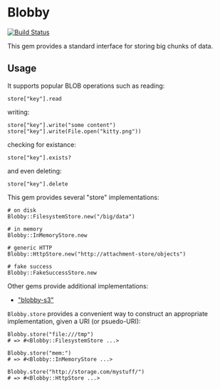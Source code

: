 # Blobby

[![Build Status](https://travis-ci.org/realestate-com-au/blobby.svg?branch=master)](https://travis-ci.org/realestate-com-au/blobby)

This gem provides a standard interface for storing big chunks of data.

## Usage

It supports popular BLOB operations such as reading:

    store["key"].read

writing:

    store["key"].write("some content")
    store["key"].write(File.open("kitty.png"))

checking for existance:

    store["key"].exists?

and even deleting:

    store["key"].delete

This gem provides several "store" implementations:

    # on disk
    Blobby::FilesystemStore.new("/big/data")

    # in memory
    Blobby::InMemoryStore.new

    # generic HTTP
    Blobby::HttpStore.new("http://attachment-store/objects")

    # fake success
    Blobby::FakeSuccessStore.new

Other gems provide additional implementations:

  * ["blobby-s3"](https://github.com/realestate-com-au/blobby-s3)

`Blobby.store` provides a convenient way to construct an appropriate
implementation, given a URI (or psuedo-URI):

    Blobby.store("file:///tmp")
    # => #<Blobby::FilesystemStore ...>

    Blobby.store("mem:")
    # => #<Blobby::InMemoryStore ...>

    Blobby.store("http://storage.com/mystuff/")
    # => #<Blobby::HttpStore ...>
